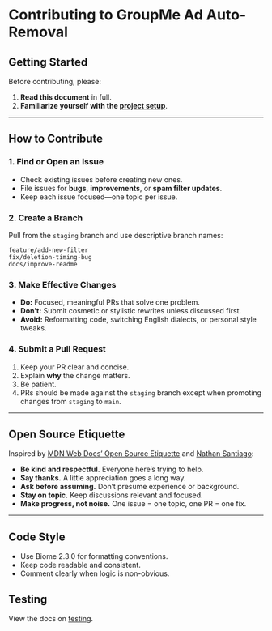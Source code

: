 # Contributing to GroupMe Ad Auto-Removal

## Getting Started

Before contributing, please:

1. **Read this document** in full.
2. **Familiarize yourself with the [project setup](/README.md)**.

---

## How to Contribute

### 1. Find or Open an Issue
- Check existing issues before creating new ones.
- File issues for **bugs**, **improvements**, or **spam filter updates**.
- Keep each issue focused—one topic per issue.

### 2. Create a Branch
Pull from the `staging` branch and use descriptive branch names:
```
feature/add-new-filter
fix/deletion-timing-bug
docs/improve-readme
```

### 3. Make Effective Changes
- **Do:** Focused, meaningful PRs that solve one problem.
- **Don’t:** Submit cosmetic or stylistic rewrites unless discussed first.
- **Avoid:** Reformatting code, switching English dialects, or personal style tweaks.


### 4. Submit a Pull Request
1. Keep your PR clear and concise.
2. Explain **why** the change matters.
3. Be patient. 
4. PRs should be made against the `staging` branch except when promoting changes from `staging` to `main`.

---

## Open Source Etiquette

Inspired by [MDN Web Docs’ Open Source Etiquette](https://developer.mozilla.org/en-US/docs/MDN/Community/Open_source_etiquette) and [Nathan Santiago](https://ik.imagekit.io/163nb9q5a/Photo%20from%20Google%20Photos%20(4).JPG?updatedAt=1761433597323):

- **Be kind and respectful.** Everyone here’s trying to help.
- **Say thanks.** A little appreciation goes a long way.
- **Ask before assuming.** Don’t presume experience or background.
- **Stay on topic.** Keep discussions relevant and focused.
- **Make progress, not noise.** One issue = one topic, one PR = one fix.

---

## Code Style

- Use Biome 2.3.0 for formatting conventions.
- Keep code readable and consistent.
- Comment clearly when logic is non-obvious.

## Testing

View the docs on [testing](/test/TESTING.md).